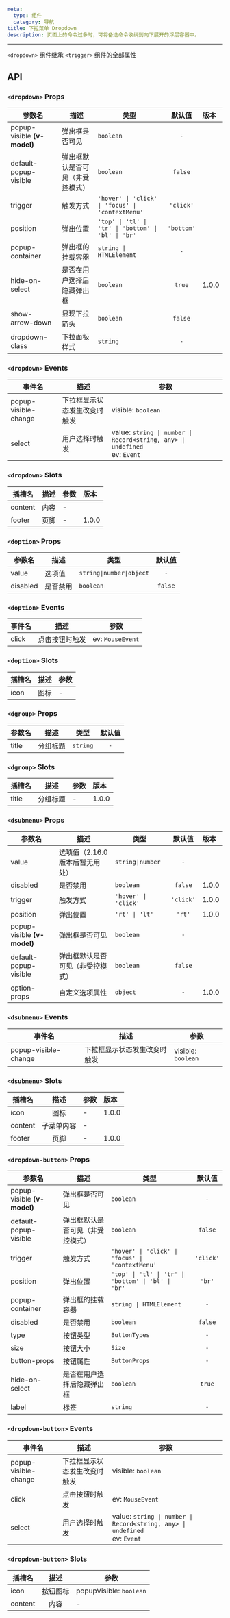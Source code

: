 ```yaml
meta:
  type: 组件
  category: 导航
title: 下拉菜单 Dropdown
description: 页面上的命令过多时，可将备选命令收纳到向下展开的浮层容器中。
```
---

<!--@include: ./__demo__/basic.md-->

<!--@include: ./__demo__/position.md-->

<!--@include: ./__demo__/trigger.md-->

<!--@include: ./__demo__/button.md-->

<!--@include: ./__demo__/group.md-->

<!--@include: ./__demo__/submenu.md-->

<!--@include: ./__demo__/context-menu.md-->

<!--@include: ./__demo__/icon.md-->

`<dropdown>` 组件继承 `<trigger>` 组件的全部属性

## API


### `<dropdown>` Props

|参数名|描述|类型|默认值|版本|
|---|---|---|:---:|:---|
|popup-visible **(v-model)**|弹出框是否可见|`boolean`|`-`||
|default-popup-visible|弹出框默认是否可见（非受控模式）|`boolean`|`false`||
|trigger|触发方式|`'hover' \| 'click' \| 'focus' \| 'contextMenu'`|`'click'`||
|position|弹出位置|`'top' \| 'tl' \| 'tr' \| 'bottom' \| 'bl' \| 'br'`|`'bottom'`||
|popup-container|弹出框的挂载容器|`string \| HTMLElement`|`-`||
|hide-on-select|是否在用户选择后隐藏弹出框|`boolean`|`true`|1.0.0|
|show-arrow-down|显现下拉箭头|`boolean`|`false`||
|dropdown-class|下拉面板样式|`string`|`-`||
### `<dropdown>` Events

|事件名|描述|参数|
|---|---|---|
|popup-visible-change|下拉框显示状态发生改变时触发|visible: `boolean`|
|select|用户选择时触发|value: `string \| number \| Record<string, any> \| undefined `<br>ev: `Event`|
### `<dropdown>` Slots

|插槽名|描述|参数|版本|
|---|:---:|---|:---|
|content|内容|-||
|footer|页脚|-|1.0.0|




### `<doption>` Props

|参数名|描述|类型|默认值|
|---|---|---|:---:|
|value|选项值|`string\|number\|object`|`-`|
|disabled|是否禁用|`boolean`|`false`|
### `<doption>` Events

|事件名|描述|参数|
|---|---|---|
|click|点击按钮时触发|ev: `MouseEvent`|
### `<doption>` Slots

|插槽名|描述|参数|
|---|:---:|---|
|icon|图标|-|




### `<dgroup>` Props

|参数名|描述|类型|默认值|
|---|---|---|:---:|
|title|分组标题|`string`|`-`|
### `<dgroup>` Slots

|插槽名|描述|参数|版本|
|---|:---:|---|:---|
|title|分组标题|-|1.0.0|




### `<dsubmenu>` Props

|参数名|描述|类型|默认值|版本|
|---|---|---|:---:|:---|
|value|选项值（2.16.0 版本后暂无用处）|`string\|number`|`-`||
|disabled|是否禁用|`boolean`|`false`|1.0.0|
|trigger|触发方式|`'hover' \| 'click'`|`'click'`|1.0.0|
|position|弹出位置|`'rt' \| 'lt'`|`'rt'`|1.0.0|
|popup-visible **(v-model)**|弹出框是否可见|`boolean`|`-`||
|default-popup-visible|弹出框默认是否可见（非受控模式）|`boolean`|`false`||
|option-props|自定义选项属性|`object`|`-`|1.0.0|
### `<dsubmenu>` Events

|事件名|描述|参数|
|---|---|---|
|popup-visible-change|下拉框显示状态发生改变时触发|visible: `boolean`|
### `<dsubmenu>` Slots

|插槽名|描述|参数|版本|
|---|:---:|---|:---|
|icon|图标|-|1.0.0|
|content|子菜单内容|-||
|footer|页脚|-|1.0.0|




### `<dropdown-button>` Props

|参数名|描述|类型|默认值|
|---|---|---|:---:|
|popup-visible **(v-model)**|弹出框是否可见|`boolean`|`-`|
|default-popup-visible|弹出框默认是否可见（非受控模式）|`boolean`|`false`|
|trigger|触发方式|`'hover' \| 'click' \| 'focus' \| 'contextMenu'`|`'click'`|
|position|弹出位置|`'top' \| 'tl' \| 'tr' \| 'bottom' \| 'bl' \| 'br'`|`'br'`|
|popup-container|弹出框的挂载容器|`string \| HTMLElement`|`-`|
|disabled|是否禁用|`boolean`|`false`|
|type|按钮类型|`ButtonTypes`|`-`|
|size|按钮大小|`Size`|`-`|
|button-props|按钮属性|`ButtonProps`|`-`|
|hide-on-select|是否在用户选择后隐藏弹出框|`boolean`|`true`|
|label|标签|`string`|`-`|
### `<dropdown-button>` Events

|事件名|描述|参数|
|---|---|---|
|popup-visible-change|下拉框显示状态发生改变时触发|visible: `boolean`|
|click|点击按钮时触发|ev: `MouseEvent`|
|select|用户选择时触发|value: `string \| number \| Record<string, any> \| undefined`<br>ev: `Event`|
### `<dropdown-button>` Slots

|插槽名|描述|参数|
|---|:---:|---|
|icon|按钮图标|popupVisible: `boolean`|
|content|内容|-|


